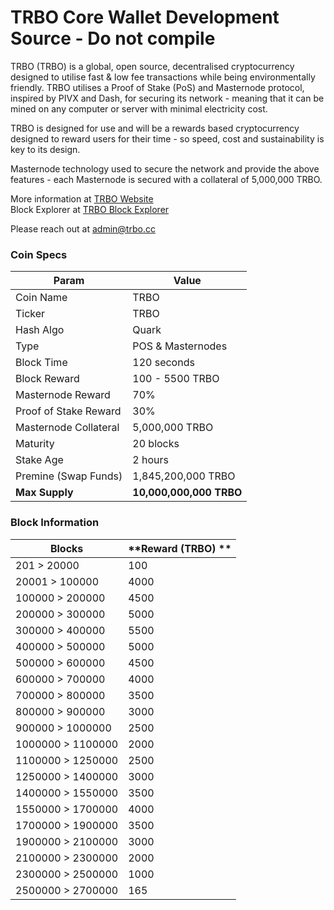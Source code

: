 TRBO Core Wallet Development Source - Do not compile
=================================================

TRBO (TRBO) is a global, open source, decentralised cryptocurrency designed to utilise fast & low fee transactions while being environmentally friendly.  TRBO utilises a Proof of Stake (PoS) and Masternode protocol, inspired by PIVX and Dash, for securing its network - meaning that it can be mined on any computer or server with minimal electricity cost.

TRBO is designed for use and will be a rewards based cryptocurrency designed to reward users for their time - so speed, cost and sustainability is key to its design.

Masternode technology used to secure the network and provide the above features - each Masternode is secured with a collateral of 5,000,000 TRBO.

More information at [TRBO Website](https://trbo.cc) <br>
Block Explorer at [TRBO Block Explorer](https://www.coinexplorer.net/TRBO)

Please reach out at admin@trbo.cc

### Coin Specs
| **Param**             | **Value**             |
|-----------------------|-----------------------|
| Coin Name             | TRBO               |
| Ticker                | TRBO                  |
| Hash Algo             | Quark                 |
| Type                  | POS & Masternodes     |
| Block Time            | 120 seconds           |
| Block Reward          | 100 - 5500 TRBO       |
| Masternode Reward     | 70%                   |
| Proof of Stake Reward | 30%                   |
| Masternode Collateral | 5,000,000 TRBO        |
| Maturity              | 20 blocks             |
| Stake Age             | 2 hours               |
| Premine (Swap Funds)  | 1,845,200,000 TRBO        |
| **Max Supply**        |**10,000,000,000 TRBO**|

### Block Information
| **Blocks**            | **Reward (TRBO) **           |
|-----------------------|-----------------------|
| 201 > 20000           | 100                   |
| 20001 > 100000        | 4000                  |
| 100000 > 200000       | 4500                  |
| 200000 > 300000       | 5000                  |
| 300000 > 400000       | 5500                  |
| 400000 > 500000       | 5000                  |
| 500000 > 600000       | 4500                  |
| 600000 > 700000       | 4000                  |
| 700000 > 800000       | 3500                  |
| 800000 > 900000       | 3000                  |
| 900000 > 1000000      | 2500                  |
| 1000000 > 1100000     | 2000                  |
| 1100000 > 1250000     | 2500                  |
| 1250000 > 1400000     | 3000                  |
| 1400000 > 1550000     | 3500                  |
| 1550000 > 1700000     | 4000                  |
| 1700000 > 1900000     | 3500                  |
| 1900000 > 2100000     | 3000                  |
| 2100000 > 2300000     | 2000                  |
| 2300000 > 2500000     | 1000                  |
| 2500000 > 2700000     | 165                   |
